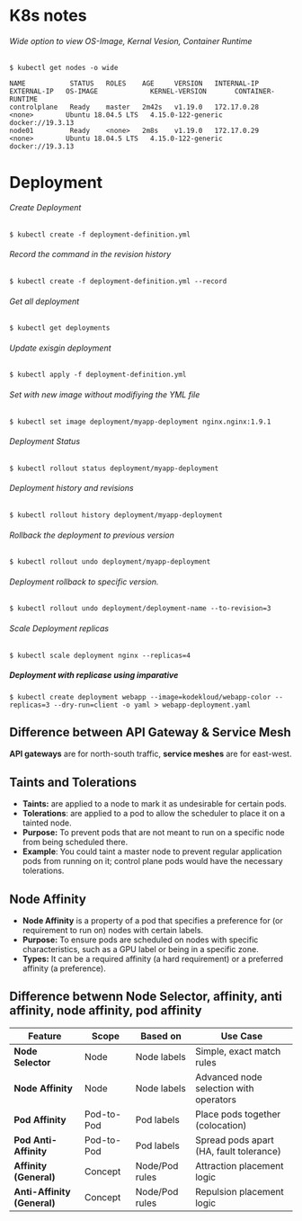 # K8s notes

###### Wide option to view OS-Image, Kernal Vesion, Container Runtime 
`$ kubectl get nodes -o wide`

```
NAME           STATUS   ROLES    AGE     VERSION   INTERNAL-IP   EXTERNAL-IP   OS-IMAGE             KERNEL-VERSION       CONTAINER-RUNTIME
controlplane   Ready    master   2m42s   v1.19.0   172.17.0.28   <none>        Ubuntu 18.04.5 LTS   4.15.0-122-generic   docker://19.3.13
node01         Ready    <none>   2m8s    v1.19.0   172.17.0.29   <none>        Ubuntu 18.04.5 LTS   4.15.0-122-generic   docker://19.3.13
```




# Deployment

###### Create Deployment
`$ kubectl create -f deployment-definition.yml`

###### Record the command in the revision history
`$ kubectl create -f deployment-definition.yml --record`

###### Get all deployment
`$ kubectl get deployments` 

###### Update exisgin deployment
`$ kubectl apply -f deployment-definition.yml` 

###### Set with new image without modifiying the YML file
`$ kubectl set image deployment/myapp-deployment nginx.nginx:1.9.1` 

###### Deployment Status
`$ kubectl rollout status deployment/myapp-deployment` 

###### Deployment history and revisions
`$ kubectl rollout history deployment/myapp-deployment` 

###### Rollback the deployment to previous version
`$ kubectl rollout undo deployment/myapp-deployment` 

###### Deployment rollback to specific version. 
`$ kubectl rollout undo deployment/deployment-name --to-revision=3`

###### Scale Deployment replicas
`$ kubectl scale deployment nginx --replicas=4`

##### Deployment with replicase using imparative
`$ kubectl create deployment webapp --image=kodekloud/webapp-color --replicas=3 --dry-run=client -o yaml > webapp-deployment.yaml`


## Difference between API Gateway & Service Mesh
**API gateways** are for north-south traffic, **service meshes** are for east-west.

## Taints and Tolerations
- **Taints:** are applied to a node to mark it as undesirable for certain pods. 
- **Tolerations**: are applied to a pod to allow the scheduler to place it on a tainted node. 
- **Purpose:** To prevent pods that are not meant to run on a specific node from being scheduled there. 
- **Example**: You could taint a master node to prevent regular application pods from running on it; control plane pods would have the necessary tolerations. 

## Node Affinity
- **Node Affinity** is a property of a pod that specifies a preference for (or requirement to run on) nodes with certain labels. 
- **Purpose:** To ensure pods are scheduled on nodes with specific characteristics, such as a GPU label or being in a specific zone. 
- **Types:** It can be a required affinity (a hard requirement) or a preferred affinity (a preference). 

## Difference betwenn Node Selector, affinity, anti affinity, node affinity, pod affinity

| Feature                     | Scope      | Based on       | Use Case                                |
| --------------------------- | ---------- | -------------- | --------------------------------------- |
| **Node Selector**           | Node       | Node labels    | Simple, exact match rules               |
| **Node Affinity**           | Node       | Node labels    | Advanced node selection with operators  |
| **Pod Affinity**            | Pod-to-Pod | Pod labels     | Place pods together (colocation)        |
| **Pod Anti-Affinity**       | Pod-to-Pod | Pod labels     | Spread pods apart (HA, fault tolerance) |
| **Affinity (General)**      | Concept    | Node/Pod rules | Attraction placement logic              |
| **Anti-Affinity (General)** | Concept    | Node/Pod rules | Repulsion placement logic               |
